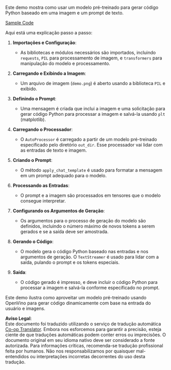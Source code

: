 <!--
CO_OP_TRANSLATOR_METADATA:
{
  "original_hash": "d7d7afa242a4a041ff4193546d4baf16",
  "translation_date": "2025-05-09T19:59:53+00:00",
  "source_file": "md/02.Application/04.Vision/Phi3/E2E_OpenVino_Phi3Vision.md",
  "language_code": "br"
}
-->
Este demo mostra como usar um modelo pré-treinado para gerar código Python baseado em uma imagem e um prompt de texto.

[Sample Code](../../../../../../code/06.E2E/E2E_OpenVino_Phi3-vision.ipynb)

Aqui está uma explicação passo a passo:

1. **Importações e Configuração**:
   - As bibliotecas e módulos necessários são importados, incluindo `requests`, `PIL` para processamento de imagem, e `transformers` para manipulação do modelo e processamento.

2. **Carregando e Exibindo a Imagem**:
   - Um arquivo de imagem (`demo.png`) é aberto usando a biblioteca `PIL` e exibido.

3. **Definindo o Prompt**:
   - Uma mensagem é criada que inclui a imagem e uma solicitação para gerar código Python para processar a imagem e salvá-la usando `plt` (matplotlib).

4. **Carregando o Processador**:
   - O `AutoProcessor` é carregado a partir de um modelo pré-treinado especificado pelo diretório `out_dir`. Esse processador vai lidar com as entradas de texto e imagem.

5. **Criando o Prompt**:
   - O método `apply_chat_template` é usado para formatar a mensagem em um prompt adequado para o modelo.

6. **Processando as Entradas**:
   - O prompt e a imagem são processados em tensores que o modelo consegue interpretar.

7. **Configurando os Argumentos de Geração**:
   - Os argumentos para o processo de geração do modelo são definidos, incluindo o número máximo de novos tokens a serem gerados e se a saída deve ser amostrada.

8. **Gerando o Código**:
   - O modelo gera o código Python baseado nas entradas e nos argumentos de geração. O `TextStreamer` é usado para lidar com a saída, pulando o prompt e os tokens especiais.

9. **Saída**:
   - O código gerado é impresso, e deve incluir o código Python para processar a imagem e salvá-la conforme especificado no prompt.

Este demo ilustra como aproveitar um modelo pré-treinado usando OpenVino para gerar código dinamicamente com base na entrada do usuário e imagens.

**Aviso Legal**:  
Este documento foi traduzido utilizando o serviço de tradução automática [Co-op Translator](https://github.com/Azure/co-op-translator). Embora nos esforcemos para garantir a precisão, esteja ciente de que traduções automáticas podem conter erros ou imprecisões. O documento original em seu idioma nativo deve ser considerado a fonte autorizada. Para informações críticas, recomenda-se tradução profissional feita por humanos. Não nos responsabilizamos por quaisquer mal-entendidos ou interpretações incorretas decorrentes do uso desta tradução.